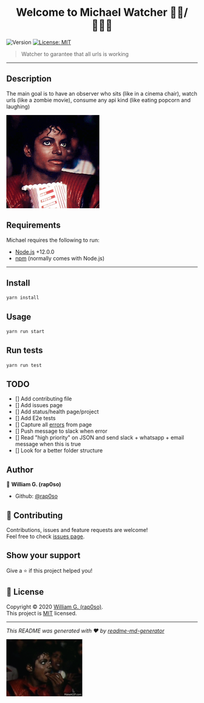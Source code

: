 <h1 align="center">Welcome to Michael Watcher 🧑🏿‍/🧑🏻‍🎤</h1>
<p>
  <img alt="Version" src="https://img.shields.io/badge/version-1.0.0-blue.svg?cacheSeconds=2592000" />
  <a href="https://opensource.org/licenses/MIT" target="_blank">
    <img alt="License: MIT" src="https://img.shields.io/badge/License-MIT-yellow.svg" />
  </a>
</p>

> Watcher to garantee that all urls is working

---

## Description

The main goal is to have an observer who sits (like in a cinema chair), watch urls (like a zombie movie), consume any api kind (like eating popcorn and laughing)

<img alt="Version" src="./michael.gif" />

## Requirements

Michael requires the following to run:

  * [Node.js][node] +12.0.0
  * [npm][npm] (normally comes with Node.js)

---

[node]: https://nodejs.org/
[npm]: https://www.npmjs.com/

## Install

```sh
yarn install
```

## Usage

```sh
yarn run start
```

## Run tests

```sh
yarn run test
```

## TODO

* [] Add contributing file
* [] Add issues page
* [] Add status/health page/project
* [] Add E2e tests
* [] Capture all [errors](https://github.com/puppeteer/puppeteer/issues/1030) from page
* [] Push message to slack when error
* [] Read "high priority" on JSON and send slack + whatsapp + email message when this is true
* [] Look for a better folder structure

## Author

👤 **William G. (rap0so)**

* Github: [@rap0so](https://github.com/rap0so)

## 🤝 Contributing

Contributions, issues and feature requests are welcome!<br />Feel free to check [issues page](/issues). 

## Show your support

Give a ⭐️ if this project helped you!

## 📝 License

Copyright © 2020 [William G. (rap0so)](https://github.com/rap0so).<br />
This project is [MIT](https://opensource.org/licenses/MIT) licensed.

***
_This README was generated with ❤️ by [readme-md-generator](https://github.com/kefranabg/readme-md-generator)_

<img alt="Version" src="./michael-leaving.gif" />
